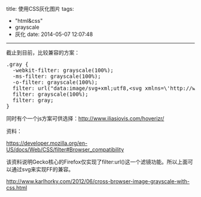 title: 使用CSS灰化图片
tags:
  - "html&css"
  - grayscale
  - 灰化
date: 2014-05-07 12:07:48
---

截止到目前，比较兼容的方案：

<pre>.gray { 
  -webkit-filter: grayscale(100%);
  -ms-filter: grayscale(100%);
  -o-filter: grayscale(100%);
  filter: url("data:image/svg+xml;utf8,&lt;svg xmlns=\'http://www.w3.org/2000/svg\'&gt;&lt;filter id=\'grayscale\'&gt;&lt;fecolormatrix type=\'matrix\' values=\'0.3333 0.3333 0.3333 0 0 0.3333 0.3333 0.3333 0 0 0.3333 0.3333 0.3333 0 0 0 0 0 1 0\'&gt;&lt;/fecolormatrix&gt;&lt;/filter&gt;&lt;/svg&gt;#grayscale"); /* Firefox 10+, Firefox on Android */
  filter: grayscale(100%);
  filter: gray;
}</pre>

同时有个一个js方案可供选择：http://www.iliasiovis.com/hoverizr/

资料：

https://developer.mozilla.org/en-US/docs/Web/CSS/filter#Browser_compatibility

该资料说明Gecko核心的Firefox仅实现了filter:url()这一个滤镜功能。所以上面可以通过svg来实现FF的兼容。

http://www.karlhorky.com/2012/06/cross-browser-image-grayscale-with-css.html